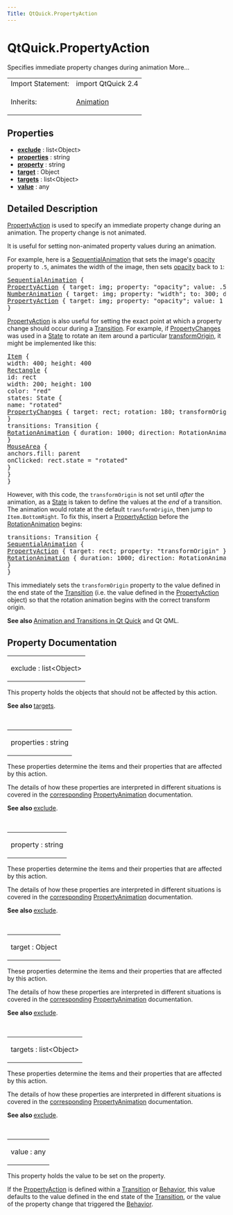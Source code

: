 ```yaml
---
Title: QtQuick.PropertyAction
---
```


# QtQuick.PropertyAction

<span class="subtitle"></span>
<!-- $$$PropertyAction-brief -->
<p>Specifies immediate property changes during animation More...</p>
<!-- @@@PropertyAction -->
<table class="alignedsummary">
<tr><td class="memItemLeft rightAlign topAlign"> Import Statement:</td><td class="memItemRight bottomAlign"> import QtQuick 2.4</td></tr><tr><td class="memItemLeft rightAlign topAlign"> Inherits:</td><td class="memItemRight bottomAlign"> <p><a href="QtQuick.Animation.md">Animation</a></p>
</td></tr></table><ul>
</ul>
<h2 id="properties">Properties</h2>
<ul>
<li class="fn"><b><b><a href="#exclude-prop">exclude</a></b></b> : list&lt;Object&gt;</li>
<li class="fn"><b><b><a href="#properties-prop">properties</a></b></b> : string</li>
<li class="fn"><b><b><a href="#property-prop">property</a></b></b> : string</li>
<li class="fn"><b><b><a href="#target-prop">target</a></b></b> : Object</li>
<li class="fn"><b><b><a href="#targets-prop">targets</a></b></b> : list&lt;Object&gt;</li>
<li class="fn"><b><b><a href="#value-prop">value</a></b></b> : any</li>
</ul>
<!-- $$$PropertyAction-description -->
<h2 id="details">Detailed Description</h2>
</p>
<p><a href="index.html">PropertyAction</a> is used to specify an immediate property change during an animation. The property change is not animated.</p>
<p>It is useful for setting non-animated property values during an animation.</p>
<p>For example, here is a <a href="QtQuick.SequentialAnimation.md">SequentialAnimation</a> that sets the image's <a href="QtQuick.Item.md#opacity-prop">opacity</a> property to <code>.5</code>, animates the width of the image, then sets <a href="QtQuick.Item.md#opacity-prop">opacity</a> back to <code>1</code>:</p>
<pre class="qml"><span class="type"><a href="QtQuick.SequentialAnimation.md">SequentialAnimation</a></span> {
<span class="type"><a href="index.html">PropertyAction</a></span> { <span class="name">target</span>: <span class="name">img</span>; <span class="name">property</span>: <span class="string">&quot;opacity&quot;</span>; <span class="name">value</span>: <span class="number">.5</span> }
<span class="type"><a href="QtQuick.NumberAnimation.md">NumberAnimation</a></span> { <span class="name">target</span>: <span class="name">img</span>; <span class="name">property</span>: <span class="string">&quot;width&quot;</span>; <span class="name">to</span>: <span class="number">300</span>; <span class="name">duration</span>: <span class="number">1000</span> }
<span class="type"><a href="index.html">PropertyAction</a></span> { <span class="name">target</span>: <span class="name">img</span>; <span class="name">property</span>: <span class="string">&quot;opacity&quot;</span>; <span class="name">value</span>: <span class="number">1</span> }
}</pre>
<p><a href="index.html">PropertyAction</a> is also useful for setting the exact point at which a property change should occur during a <a href="QtQuick.qmlexampletoggleswitch.md#transition">Transition</a>. For example, if <a href="QtQuick.PropertyChanges.md">PropertyChanges</a> was used in a <a href="QtQuick.State.md">State</a> to rotate an item around a particular <a href="QtQuick.Item.md#transformOrigin-prop">transformOrigin</a>, it might be implemented like this:</p>
<pre class="qml"><span class="type"><a href="QtQuick.Item.md">Item</a></span> {
<span class="name">width</span>: <span class="number">400</span>; <span class="name">height</span>: <span class="number">400</span>
<span class="type"><a href="QtQuick.Rectangle.md">Rectangle</a></span> {
<span class="name">id</span>: <span class="name">rect</span>
<span class="name">width</span>: <span class="number">200</span>; <span class="name">height</span>: <span class="number">100</span>
<span class="name">color</span>: <span class="string">&quot;red&quot;</span>
<span class="name">states</span>: <span class="name">State</span> {
<span class="name">name</span>: <span class="string">&quot;rotated&quot;</span>
<span class="type"><a href="QtQuick.PropertyChanges.md">PropertyChanges</a></span> { <span class="name">target</span>: <span class="name">rect</span>; <span class="name">rotation</span>: <span class="number">180</span>; <span class="name">transformOrigin</span>: <span class="name">Item</span>.<span class="name">BottomRight</span> }
}
<span class="name">transitions</span>: <span class="name">Transition</span> {
<span class="type"><a href="QtQuick.RotationAnimation.md">RotationAnimation</a></span> { <span class="name">duration</span>: <span class="number">1000</span>; <span class="name">direction</span>: <span class="name">RotationAnimation</span>.<span class="name">Counterclockwise</span> }
}
<span class="type"><a href="QtQuick.MouseArea.md">MouseArea</a></span> {
<span class="name">anchors</span>.fill: <span class="name">parent</span>
<span class="name">onClicked</span>: <span class="name">rect</span>.<span class="name">state</span> <span class="operator">=</span> <span class="string">&quot;rotated&quot;</span>
}
}
}</pre>
<p>However, with this code, the <code>transformOrigin</code> is not set until <i>after</i> the animation, as a <a href="QtQuick.State.md">State</a> is taken to define the values at the <i>end</i> of a transition. The animation would rotate at the default <code>transformOrigin</code>, then jump to <code>Item.BottomRight</code>. To fix this, insert a <a href="index.html">PropertyAction</a> before the <a href="QtQuick.RotationAnimation.md">RotationAnimation</a> begins:</p>
<pre class="qml"><span class="name">transitions</span>: <span class="name">Transition</span> {
<span class="type"><a href="QtQuick.SequentialAnimation.md">SequentialAnimation</a></span> {
<span class="type"><a href="index.html">PropertyAction</a></span> { <span class="name">target</span>: <span class="name">rect</span>; <span class="name">property</span>: <span class="string">&quot;transformOrigin&quot;</span> }
<span class="type"><a href="QtQuick.RotationAnimation.md">RotationAnimation</a></span> { <span class="name">duration</span>: <span class="number">1000</span>; <span class="name">direction</span>: <span class="name">RotationAnimation</span>.<span class="name">Counterclockwise</span> }
}
}</pre>
<p>This immediately sets the <code>transformOrigin</code> property to the value defined in the end state of the <a href="QtQuick.qmlexampletoggleswitch.md#transition">Transition</a> (i.e&#x2e; the value defined in the <a href="index.html">PropertyAction</a> object) so that the rotation animation begins with the correct transform origin.</p>
<p><b>See also </b><a href="QtQuick.qtquick-statesanimations-animations.md">Animation and Transitions in Qt Quick</a> and Qt QML.</p>
<!-- @@@PropertyAction -->
<h2>Property Documentation</h2>
<!-- $$$exclude -->
<table class="qmlname"><tr valign="top" id="exclude-prop"><td class="tblQmlPropNode"><p><span class="name">exclude</span> : <span class="type">list</span>&lt;<span class="type">Object</span>&gt;</p></td></tr></table><p>This property holds the objects that should not be affected by this action.</p>
<p><b>See also </b><a href="#targets-prop">targets</a>.</p>
<!-- @@@exclude -->
<br/>
<!-- $$$properties -->
<table class="qmlname"><tr valign="top" id="properties-prop"><td class="tblQmlPropNode"><p><span class="name">properties</span> : <span class="type">string</span></p></td></tr></table><p>These properties determine the items and their properties that are affected by this action.</p>
<p>The details of how these properties are interpreted in different situations is covered in the <a href="QtQuick.PropertyAnimation.md#properties-prop">corresponding</a> <a href="https://developer.ubuntu.comapps/qml/sdk-15.04/QtQuick.animation/#propertyanimation">PropertyAnimation</a> documentation.</p>
<p><b>See also </b><a href="#exclude-prop">exclude</a>.</p>
<!-- @@@properties -->
<br/>
<!-- $$$property -->
<table class="qmlname"><tr valign="top" id="property-prop"><td class="tblQmlPropNode"><p><span class="name">property</span> : <span class="type">string</span></p></td></tr></table><p>These properties determine the items and their properties that are affected by this action.</p>
<p>The details of how these properties are interpreted in different situations is covered in the <a href="QtQuick.PropertyAnimation.md#properties-prop">corresponding</a> <a href="https://developer.ubuntu.comapps/qml/sdk-15.04/QtQuick.animation/#propertyanimation">PropertyAnimation</a> documentation.</p>
<p><b>See also </b><a href="#exclude-prop">exclude</a>.</p>
<!-- @@@property -->
<br/>
<!-- $$$target -->
<table class="qmlname"><tr valign="top" id="target-prop"><td class="tblQmlPropNode"><p><span class="name">target</span> : <span class="type">Object</span></p></td></tr></table><p>These properties determine the items and their properties that are affected by this action.</p>
<p>The details of how these properties are interpreted in different situations is covered in the <a href="QtQuick.PropertyAnimation.md#properties-prop">corresponding</a> <a href="https://developer.ubuntu.comapps/qml/sdk-15.04/QtQuick.animation/#propertyanimation">PropertyAnimation</a> documentation.</p>
<p><b>See also </b><a href="#exclude-prop">exclude</a>.</p>
<!-- @@@target -->
<br/>
<!-- $$$targets -->
<table class="qmlname"><tr valign="top" id="targets-prop"><td class="tblQmlPropNode"><p><span class="name">targets</span> : <span class="type">list</span>&lt;<span class="type">Object</span>&gt;</p></td></tr></table><p>These properties determine the items and their properties that are affected by this action.</p>
<p>The details of how these properties are interpreted in different situations is covered in the <a href="QtQuick.PropertyAnimation.md#properties-prop">corresponding</a> <a href="https://developer.ubuntu.comapps/qml/sdk-15.04/QtQuick.animation/#propertyanimation">PropertyAnimation</a> documentation.</p>
<p><b>See also </b><a href="#exclude-prop">exclude</a>.</p>
<!-- @@@targets -->
<br/>
<!-- $$$value -->
<table class="qmlname"><tr valign="top" id="value-prop"><td class="tblQmlPropNode"><p><span class="name">value</span> : <span class="type">any</span></p></td></tr></table><p>This property holds the value to be set on the property.</p>
<p>If the <a href="index.html">PropertyAction</a> is defined within a <a href="QtQuick.qmlexampletoggleswitch.md#transition">Transition</a> or <a href="QtQuick.Behavior.md">Behavior</a>, this value defaults to the value defined in the end state of the <a href="QtQuick.qmlexampletoggleswitch.md#transition">Transition</a>, or the value of the property change that triggered the <a href="QtQuick.Behavior.md">Behavior</a>.</p>
<!-- @@@value -->
<br/>
